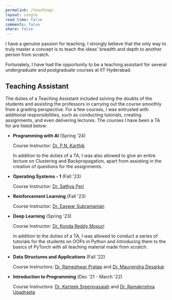 ```yaml
---
permalink: /teaching/
layout: single
read_time: false
comments: false
share: false
---
```


I have a genuine passion for teaching. I strongly believe that the only way to truly master a concept is to teach the ideas' breadth and depth to another person from scratch.

Fortunately, I have had the opportunity to be a teaching assistant for several undergraduate and postgraduate courses at IIT Hyderabad. 


## Teaching Assistant

The duties of a Teaching Assistant included solving the doubts of the students and assisting the professors in carrying out the course smoothly from a grading perspective. For a few courses, I was entrusted with additional responsibilities, such as conducting tutorials, creating assignments, and even delivering lectures. The courses I have been a TA for are listed below:

<ul>

<li> <b>Programming with AI</b> (Spring '24) 
    <p> Course Instructor: <a href = "https://karthikpn.com"> Dr. P.N. Karthik </a> </p>
    <p>In addition to the duties of a TA, I was also allowed to give an entire lecture on Clustering and Backpropagation, apart from assisting in the creation of questions for the assignments. </p>
</li>

<li> <b>Operating Systems - 1</b> (Fall '23)
    <p> Course Instructor: <a href = "https://people.iith.ac.in/sathya_p/"> Dr. Sathya Peri </a> </p>
</li>

<li> <b>Reinforcement Learning</b> (Fall '23)
    <p> Course Instructor: <a href = "https://www.linkedin.com/in/easwar-subramanian/?originalSubdomain=in"> Dr. Easwar Subramanian </a> </p>
</li>

<li> <b>Deep Learning</b> (Spring '23) 
    <p> Course Instructor: <a href = "https://krmopuri.github.io"> Dr. Konda Reddy Mopuri </a> </p>
    <p>In addition to the duties of a TA, I was allowed to conduct a series of tutorials for the students on OOPs in Python and introducing them to the basics of PyTorch with all teaching material made from scratch. </p>
</li>

<li> <b>Data Structures and Applications </b>(Fall '22)
    <p> Course Instructors: <a href = "https://sites.google.com/site/prataprameshwaryadav/?pli=1"> Dr. Rameshwar Pratap</a> and <a href = "https://people.iith.ac.in/maunendra/"> Dr. Maunendra Desarkar </a> </p>
</li>

<li> <b>Introduction to Programming</b> (Dec '21 - March '22)
    <p> Course Instructors: <a href = "https://people.iith.ac.in/karteek/"> Dr. Karteek Sreenivasaiah</a> and <a href = "https://people.iith.ac.in/ramakrishna/"> Dr. Ramakrishna Upadrasta </a> </p>
</li>

</ul>